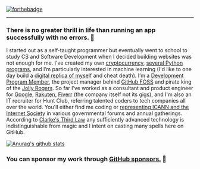 [![forthebadge](https://forthebadge.com/images/badges/powered-by-black-magic.svg)](https://forthebadge.com)

___

### There is no greater thrill in life than running an app successfully with no errors. 🧠

I started out as a self-taught programmer but eventually went to school to study CS and Software Development when I decided building websites was not enough for me. I've created my own [cryptocurrency](https://github.com/pkassotis/Vedra), [several Python programs](https://github.com/pkassotis?tab=projects), and I’m particularly interested in machine learning (I'd like to one day build a [digital replica of myself](https://github.com/pkassotis/DigitalMe) and cheat death). I’m a [Development Program Member](https://developer.github.com/program), the project manager behind [GitHub FOSS](https://github.com/GitHub-FOSS) and pirate king of the [Jolly Rogers](https://github.com/github-jolly-rogers). So far I’ve worked as a consultant and product engineer for [Google](https://referworkspace.app.goo.gl/Qiuo), [Rakuten](https://github.com/pkassotis/kassotis.com), [Fiverr](https://github.com/pkassotis/marketplace.chaobear.com) (the company itself not its gigs), and I'm also an IT recruiter for Hunt Club, referring talented coders to tech companies all over the world. You'll either find me coding or [representing ICANN and the Internet Society](https://atlarge.icann.org/individual-members/euralo) in various governmental forums and annual gatherings. According to [Clarke's Third Law](https://www.oxfordreference.com/view/10.1093/acref/9780195305678.001.0001/acref-9780195305678-e-70) any sufficiently advanced technology is indistinguishable from magic and I intent on casting many spells here on GitHub.

[![Anurag's github stats](https://github-readme-stats.vercel.app/api?username=pkassotis&show_icons=true&theme=synthwave)](https://github.com/pkassotis/github-readme-stats)

### You can sponsor my work through [GitHub sponsors.](https://github.com/sponsors/pkassotis) 🙈
